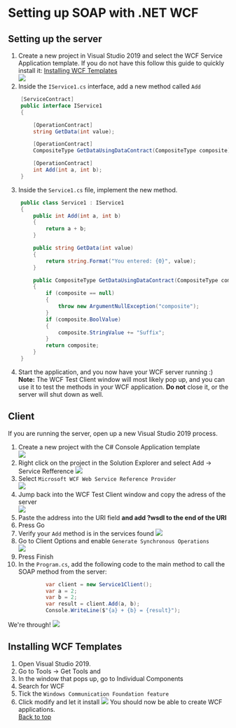 # Setting up SOAP with .NET WCF

## Setting up the server
1. Create a new project in Visual Studio 2019 and select the WCF Service Application template. If you do not have this follow this guide to quickly install it: [Installing WCF Templates](#installing-wcf-templates)  
![](https://i.imgur.com/Dhkhg5Q.png)
2. Inside the `IService1.cs` interface, add a new method called `Add`  
``` cs
    [ServiceContract]
    public interface IService1
    {

        [OperationContract]
        string GetData(int value);

        [OperationContract]
        CompositeType GetDataUsingDataContract(CompositeType composite);

        [OperationContract]
        int Add(int a, int b);
    }

```  
3. Inside the `Service1.cs` file, implement the new method.  
``` cs
    public class Service1 : IService1
    {
        public int Add(int a, int b)
        {
            return a + b;
        }

        public string GetData(int value)
        {
            return string.Format("You entered: {0}", value);
        }

        public CompositeType GetDataUsingDataContract(CompositeType composite)
        {
            if (composite == null)
            {
                throw new ArgumentNullException("composite");
            }
            if (composite.BoolValue)
            {
                composite.StringValue += "Suffix";
            }
            return composite;
        }
    }
```  
4. Start the application, and you now have your WCF server running :)
**Note:**
The WCF Test Client window will most likely pop up, and you can use it to test the methods in your WCF application. **Do not** close it, or the server will shut down as well.  

## Client
If you are running the server, open up a new Visual Studio 2019 process.  
1. Create a new project with the C# Console Application template  
![](https://i.imgur.com/wXbNmF9.png)
2. Right click on the project in the Solution Explorer and select Add -> Service Refference
![](https://i.imgur.com/EFF2ROu.png)
3. Select `Microsoft WCF Web Service Reference Provider`  
![](https://i.imgur.com/drrG59D.png)
4. Jump back into the WCF Test Client window and copy the adress of the server  
![](https://i.imgur.com/wy4YjLd.png)  
5. Paste the address into the URI field **and add ?wsdl to the end of the URI**
6. Press Go
7. Verify your `Add` method is in the services found
![](https://i.imgur.com/VLvudTQ.png)
8. Go to Client Options and enable `Generate Synchronous Operations`  
![](https://i.imgur.com/nLAMflr.png)
9. Press Finish
10. In the `Program.cs`, add the following code to the main method to call the SOAP method from the server:  
``` cs
            var client = new Service1Client();
            var a = 2;
            var b = 2;
            var result = client.Add(a, b);
            Console.WriteLine($"{a} + {b} = {result}");
```  
We're through!
![](https://i.imgur.com/gswRNXD.png)


## Installing WCF Templates
1. Open Visual Studio 2019.
2. Go to Tools -> Get Tools and 
3. In the window that pops up, go to Individual Components
4. Search for WCF
5. Tick the `Windows Communication Foundation feature`
6. Click modify and let it install
![](https://i.imgur.com/nLX5C8d.png)
You should now be able to create WCF applications.  
[Back to top](#Setting-up-the-server)
